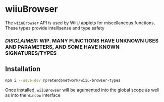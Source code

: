 # wiiuBrowser
The `wiiuBrowser` API is used by WiiU applets for miscellaneous functions. These types provide intellisense and type safety

### _**DISCLAIMER:**_ **WIP. MANY FUNCTIONS HAVE UNKNOWN USES AND PARAMETERS, AND SOME HAVE KNOWN SIGNATURES/TYPES**

## Installation
```bash
npm i --save-dev @pretendonetwork/wiiu-browser-types
```

Once installed, `wiiuBrowser` will be agumented into the global scope as well as into the `Window` interface